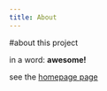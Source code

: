 ```yaml
---
title: About
---
```


#about this project

in a word: **awesome!**

see the [homepage page](www.google.ca)
